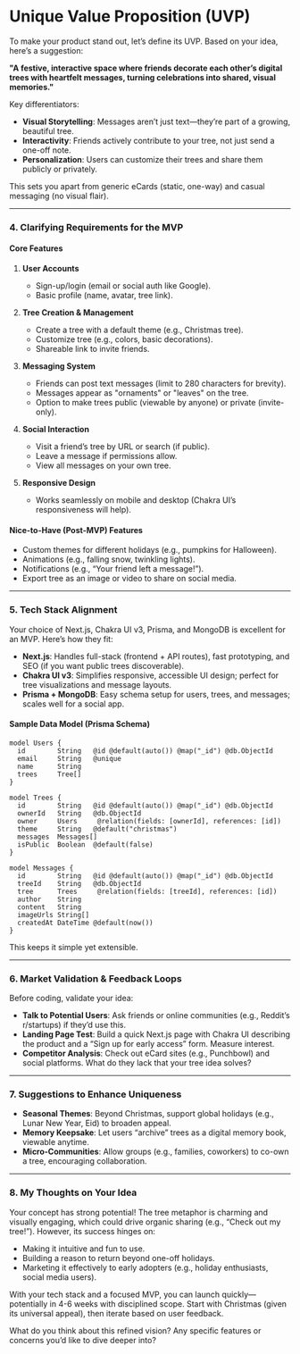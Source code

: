 # Unique Value Proposition (UVP)

To make your product stand out, let’s define its UVP. Based on your idea, here’s a suggestion:

**"A festive, interactive space where friends decorate each other’s digital trees with heartfelt messages, turning celebrations into shared, visual memories."**

Key differentiators:

- **Visual Storytelling**: Messages aren’t just text—they’re part of a growing, beautiful tree.
- **Interactivity**: Friends actively contribute to your tree, not just send a one-off note.
- **Personalization**: Users can customize their trees and share them publicly or privately.

This sets you apart from generic eCards (static, one-way) and casual messaging (no visual flair).

---

### 4. Clarifying Requirements for the MVP

#### Core Features

1. **User Accounts**
   - Sign-up/login (email or social auth like Google).
   - Basic profile (name, avatar, tree link).

2. **Tree Creation & Management**
   - Create a tree with a default theme (e.g., Christmas tree).
   - Customize tree (e.g., colors, basic decorations).
   - Shareable link to invite friends.

3. **Messaging System**
   - Friends can post text messages (limit to 280 characters for brevity).
   - Messages appear as "ornaments" or "leaves" on the tree.
   - Option to make trees public (viewable by anyone) or private (invite-only).

4. **Social Interaction**
   - Visit a friend’s tree by URL or search (if public).
   - Leave a message if permissions allow.
   - View all messages on your own tree.

5. **Responsive Design**
   - Works seamlessly on mobile and desktop (Chakra UI’s responsiveness will help).

#### Nice-to-Have (Post-MVP) Features

- Custom themes for different holidays (e.g., pumpkins for Halloween).
- Animations (e.g., falling snow, twinkling lights).
- Notifications (e.g., “Your friend left a message!”).
- Export tree as an image or video to share on social media.

---

### 5. Tech Stack Alignment

Your choice of Next.js, Chakra UI v3, Prisma, and MongoDB is excellent for an MVP. Here’s how they fit:

- **Next.js**: Handles full-stack (frontend + API routes), fast prototyping, and SEO (if you want public trees discoverable).
- **Chakra UI v3**: Simplifies responsive, accessible UI design; perfect for tree visualizations and message layouts.
- **Prisma + MongoDB**: Easy schema setup for users, trees, and messages; scales well for a social app.

#### Sample Data Model (Prisma Schema)

```prisma
model Users {
  id        String   @id @default(auto()) @map("_id") @db.ObjectId
  email     String   @unique
  name      String
  trees     Tree[]
}

model Trees {
  id        String   @id @default(auto()) @map("_id") @db.ObjectId
  ownerId   String   @db.ObjectId
  owner     Users     @relation(fields: [ownerId], references: [id])
  theme     String   @default("christmas")
  messages  Messages[]
  isPublic  Boolean  @default(false)
}

model Messages {
  id        String   @id @default(auto()) @map("_id") @db.ObjectId
  treeId    String   @db.ObjectId
  tree      Trees     @relation(fields: [treeId], references: [id])
  author    String
  content   String
  imageUrls String[]
  createdAt DateTime @default(now())
}
```

This keeps it simple yet extensible.

---

### 6. Market Validation & Feedback Loops

Before coding, validate your idea:

- **Talk to Potential Users**: Ask friends or online communities (e.g., Reddit’s r/startups) if they’d use this.
- **Landing Page Test**: Build a quick Next.js page with Chakra UI describing the product and a “Sign up for early access” form. Measure interest.
- **Competitor Analysis**: Check out eCard sites (e.g., Punchbowl) and social platforms. What do they lack that your tree idea solves?

---

### 7. Suggestions to Enhance Uniqueness

- **Seasonal Themes**: Beyond Christmas, support global holidays (e.g., Lunar New Year, Eid) to broaden appeal.
- **Memory Keepsake**: Let users “archive” trees as a digital memory book, viewable anytime.
- **Micro-Communities**: Allow groups (e.g., families, coworkers) to co-own a tree, encouraging collaboration.

---

### 8. My Thoughts on Your Idea

Your concept has strong potential! The tree metaphor is charming and visually engaging, which could drive organic sharing (e.g., “Check out my tree!”). However, its success hinges on:

- Making it intuitive and fun to use.
- Building a reason to return beyond one-off holidays.
- Marketing it effectively to early adopters (e.g., holiday enthusiasts, social media users).

With your tech stack and a focused MVP, you can launch quickly—potentially in 4-6 weeks with disciplined scope. Start with Christmas (given its universal appeal), then iterate based on user feedback.

What do you think about this refined vision? Any specific features or concerns you’d like to dive deeper into?
